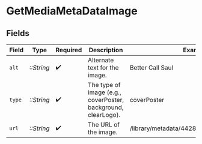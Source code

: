 # GetMediaMetaDataImage


## Fields

| Field                                                         | Type                                                          | Required                                                      | Description                                                   | Example                                                       |
| ------------------------------------------------------------- | ------------------------------------------------------------- | ------------------------------------------------------------- | ------------------------------------------------------------- | ------------------------------------------------------------- |
| `alt`                                                         | *::String*                                                    | :heavy_check_mark:                                            | Alternate text for the image.                                 | Better Call Saul                                              |
| `type`                                                        | *::String*                                                    | :heavy_check_mark:                                            | The type of image (e.g., coverPoster, background, clearLogo). | coverPoster                                                   |
| `url`                                                         | *::String*                                                    | :heavy_check_mark:                                            | The URL of the image.                                         | /library/metadata/44288/thumb/1736487993                      |